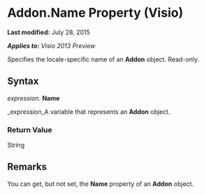 
# Addon.Name Property (Visio)

 **Last modified:** July 28, 2015

 _**Applies to:** Visio 2013 Preview_

Specifies the locale-specific name of an  **Addon** object. Read-only.


## Syntax

 _expression_. **Name**

 _expression_A variable that represents an  **Addon** object.


### Return Value

String


## Remarks

You can get, but not set, the  **Name** property of an **Addon** object.

